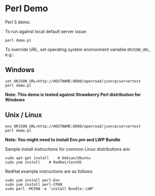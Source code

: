 # Perl Demo

Perl 5 demo.

To run against local default server issue:

    perl demo.pl

To override URL, set operating system environment variable `ORJSON_URL`, e.g.:

## Windows
    
	set ORJSON_URL=http://HOSTNAME:8080/openroad/jsonrpcservertest
    perl demo.pl

**Note: This demo is tested against Strawberry Perl distribution for Windows**

## Unix / Linux

    env ORJSON_URL=http://HOSTNAME:8080/openroad/jsonrpcservertest 
	perl demo.pl

**Note: You might need to install Env.pm and LWP Bundle**

Sample install instructions for common Linux distributions are:

    sudo apt-get install   	# Debian/Ubuntu
    sudo yum install   	# RedHat/CentOS
	
RedHat example instructions are as follows:
	
	sudo yum install perl-Env
	sudo yum install perl-CPAN
	sudo perl -MCPAN -e 'install Bundle::LWP'